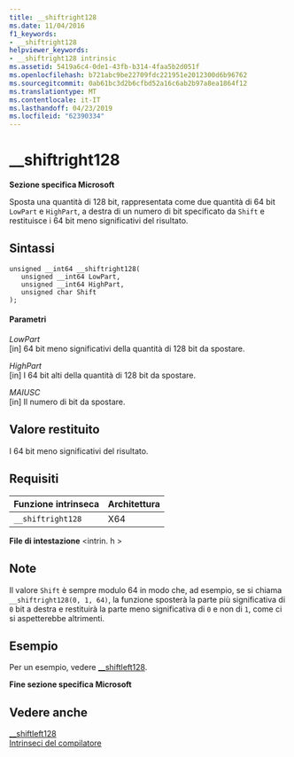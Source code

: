 ```yaml
---
title: __shiftright128
ms.date: 11/04/2016
f1_keywords:
- __shiftright128
helpviewer_keywords:
- __shiftright128 intrinsic
ms.assetid: 5419a6c4-0de1-43fb-b314-4faa5b2d051f
ms.openlocfilehash: b721abc9be22709fdc221951e2012300d6b96762
ms.sourcegitcommit: 0ab61bc3d2b6cfbd52a16c6ab2b97a8ea1864f12
ms.translationtype: MT
ms.contentlocale: it-IT
ms.lasthandoff: 04/23/2019
ms.locfileid: "62390334"
---
```

# <a name="shiftright128"></a>__shiftright128

**Sezione specifica Microsoft**

Sposta una quantità di 128 bit, rappresentata come due quantità di 64 bit `LowPart` e `HighPart`, a destra di un numero di bit specificato da `Shift` e restituisce i 64 bit meno significativi del risultato.

## <a name="syntax"></a>Sintassi

```
unsigned __int64 __shiftright128(
   unsigned __int64 LowPart,
   unsigned __int64 HighPart,
   unsigned char Shift
);
```

#### <a name="parameters"></a>Parametri

*LowPart*<br/>
[in] 64 bit meno significativi della quantità di 128 bit da spostare.

*HighPart*<br/>
[in] I 64 bit alti della quantità di 128 bit da spostare.

*MAIUSC*<br/>
[in] Il numero di bit da spostare.

## <a name="return-value"></a>Valore restituito

I 64 bit meno significativi del risultato.

## <a name="requirements"></a>Requisiti

|Funzione intrinseca|Architettura|
|---------------|------------------|
|`__shiftright128`|X64|

**File di intestazione** \<intrin. h >

## <a name="remarks"></a>Note

Il valore `Shift` è sempre modulo 64 in modo che, ad esempio, se si chiama `__shiftright128(0, 1, 64)`, la funzione sposterà la parte più significativa di `0` bit a destra e restituirà la parte meno significativa di `0` e non di `1`, come ci si aspetterebbe altrimenti.

## <a name="example"></a>Esempio

Per un esempio, vedere [__shiftleft128](../intrinsics/shiftleft128.md).

**Fine sezione specifica Microsoft**

## <a name="see-also"></a>Vedere anche

[__shiftleft128](../intrinsics/shiftleft128.md)<br/>
[Intrinseci del compilatore](../intrinsics/compiler-intrinsics.md)